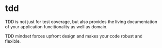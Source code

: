 # tdd

TDD is not just for test coverage, but also provides the living documentation of your application funcitionality as well as domain. 

TDD mindset forces upfront design and makes your code robust and flexible.
